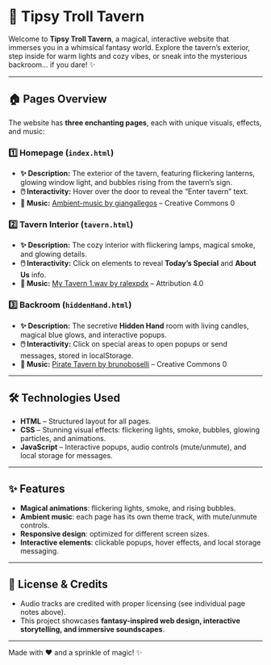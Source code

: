 # 🧌 Tipsy Troll Tavern

Welcome to **Tipsy Troll Tavern**, a magical, interactive website that immerses you in a whimsical fantasy world. Explore the tavern’s exterior, step inside for warm lights and cozy vibes, or sneak into the mysterious backroom… if you dare! ✨

---

## 🏠 Pages Overview

The website has **three enchanting pages**, each with unique visuals, effects, and music:

### 1️⃣ Homepage (`index.html`)  
- **✨ Description:** The exterior of the tavern, featuring flickering lanterns, glowing window light, and bubbles rising from the tavern’s sign.  
- **🖱️ Interactivity:** Hover over the door to reveal the “Enter tavern” text.  
- **🎵 Music:** [Ambient-music by giangallegos](https://freesound.org/s/812170/) – Creative Commons 0  

### 2️⃣ Tavern Interior (`tavern.html`)  
- **✨ Description:** The cozy interior with flickering lamps, magical smoke, and glowing details.  
- **🖱️ Interactivity:** Click on elements to reveal **Today’s Special** and **About Us** info.  
- **🎵 Music:** [My Tavern 1.wav by ralexpdx](https://freesound.org/s/321220/) – Attribution 4.0  

### 3️⃣ Backroom (`hiddenHand.html`)  
- **✨ Description:** The secretive **Hidden Hand** room with living candles, magical blue glows, and interactive popups.  
- **🖱️ Interactivity:** Click on special areas to open popups or send messages, stored in localStorage.  
- **🎵 Music:** [Pirate Tavern by brunoboselli](https://freesound.org/s/695295/) – Creative Commons 0  

---

## 🛠️ Technologies Used

- **HTML** – Structured layout for all pages.  
- **CSS** – Stunning visual effects: flickering lights, smoke, bubbles, glowing particles, and animations.  
- **JavaScript** – Interactive popups, audio controls (mute/unmute), and local storage for messages.  

---

## ✨ Features

- **Magical animations**: flickering lights, smoke, and rising bubbles.  
- **Ambient music**: each page has its own theme track, with mute/unmute controls.  
- **Responsive design**: optimized for different screen sizes.  
- **Interactive elements**: clickable popups, hover effects, and local storage messaging.  

---

## 📜 License & Credits

- Audio tracks are credited with proper licensing (see individual page notes above).  
- This project showcases **fantasy-inspired web design, interactive storytelling, and immersive soundscapes**.

---

Made with ❤️ and a sprinkle of magic! ✨
